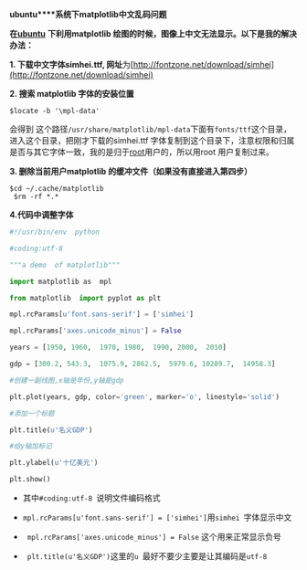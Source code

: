 **ubuntu****系统下matplotlib中文乱码问题**



**在**[**ubuntu**](https://www.baidu.com/s?wd=ubuntu&tn=24004469_oem_dg&rsv_dl=gh_pl_sl_csd)  **下利用matplotlib 绘图的时候，图像上中文无法显示。以下是我的解决办法：**

**1\. 下载中文字体simhei.ttf, 网址**为[http://fontzone.net/download/simhei](http://fontzone.net/download/simhei)

**2\. 搜索 matplotlib 字体的安装位置**

`$locate -b '\mpl-data'`

会得到 这个路径`/usr/share/matplotlib/mpl-data`下面有`fonts/ttf`这个目录，进入这个目录，把刚才下载的simhei.ttf 字体复制到这个目录下，注意权限和归属是否与其它字体一致，我的是归于[root](https://www.baidu.com/s?wd=root&tn=24004469_oem_dg&rsv_dl=gh_pl_sl_csd)用户的，所以用root 用户复制过来。

**3\. 删除当前用户matplotlib 的缓冲文件（如果没有直接进入第四步）**
``` shell
$cd ~/.cache/matplotlib
 $rm -rf *.*
```
**4.代码中调整字体**
``` python
#!/usr/bin/env  python

#coding:utf-8

"""a demo  of matplotlib"""

import matplotlib as  mpl

from matplotlib  import pyplot as plt

mpl.rcParams[u'font.sans-serif'] = ['simhei']

mpl.rcParams['axes.unicode_minus'] = False

years = [1950, 1960,  1970, 1980,  1990, 2000,  2010]

gdp = [300.2, 543.3,  1075.9, 2862.5,  5979.6, 10289.7,  14958.3]

#创建一副线图,x轴是年份,y轴是gdp

plt.plot(years, gdp, color='green', marker='o', linestyle='solid')

#添加一个标题

plt.title(u'名义GDP')

#给y轴加标记

plt.ylabel(u'十亿美元')

plt.show()
```

*   其中`#coding:utf-8 `说明文件编码格式

*  ` mpl.rcParams[u'font.sans-serif'] = ['simhei'] `用`simhei `字体显示中文

*  ` mpl.rcParams['axes.unicode_minus'] = False` 这个用来正常显示负号

*  ` plt.title(u'名义GDP')`这里的`u `最好不要少主要是让其编码是`utf-8`


